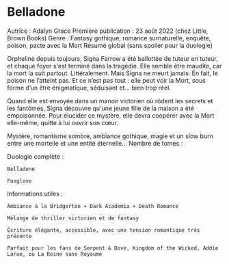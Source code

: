 # Belladone

Autrice : Adalyn Grace
Première publication : 23 août 2022 (chez Little, Brown Books)
Genre : Fantasy gothique, romance surnaturelle, enquête, poison, pacte avec la Mort
Résumé global (sans spoiler pour la duologie)

Orpheline depuis toujours, Signa Farrow a été ballottée de tuteur en tuteur, et chaque foyer s'est terminé dans la tragédie. Elle semble être maudite, car la mort la suit partout. Littéralement.
Mais Signa ne meurt jamais. En fait, le poison ne l’atteint pas. Et ce n’est pas tout : elle peut voir la Mort, sous forme d’un être énigmatique, séduisant et... bien trop réel.

Quand elle est envoyée dans un manoir victorien où rôdent les secrets et les fantômes, Signa découvre qu'une jeune fille de la maison a été empoisonnée. Pour élucider ce mystère, elle devra coopérer avec la Mort elle-même, quitte à lui ouvrir son cœur.

Mystère, romantisme sombre, ambiance gothique, magie et un slow burn entre une mortelle et une entité éternelle...
Nombre de tomes :

Duologie complète :

    Belladone

    Foxglove

Informations utiles :

    Ambiance à la Bridgerton + Dark Academia + Death Romance

    Mélange de thriller victorien et de fantasy

    Écriture élégante, accessible, avec une tension romantique très présente

    Parfait pour les fans de Serpent & Dove, Kingdom of the Wicked, Addie Larue, ou La Reine sans Royaume

